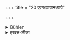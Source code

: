 +++
title = "20 एवमध्यायानध्याये"

+++

<details><summary>Bühler</summary>

20. (He shall follow) the same principle (if he is in doubt whether he ought) to study or not.
</details>

<details><summary>हरदत्त-टीका</summary>

## सूत्रम्
एवमध्यायानध्याये ॥ २० ॥  
### टिप्पनी
संशय इत्युपसमस्तमप्यपेक्ष्यते । अध्यायोऽनध्याय इति संशयेऽप्येवं न तत् कर्तव्यमिति । 'सन्धावनुस्तनित' (१.९.२०.) इत्युदाहरणम् । पूर्वस्यैवाऽयं प्रपञ्चः ॥ २० ॥
</details>
